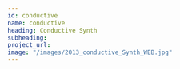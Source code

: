 ```yaml
---
id: conductive
name: conductive
heading: Conductive Synth
subheading: 
project_url:
image: "/images/2013_conductive_Synth_WEB.jpg"
---
```


